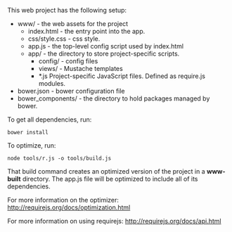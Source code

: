 This web project has the following setup:

* www/ - the web assets for the project
    * index.html - the entry point into the app.
    * css/style.css - css style.
    * app.js - the top-level config script used by index.html
    * app/ - the directory to store project-specific scripts.
    	* config/ - config files
    	* views/ - Mustache templates
    	* *.js Project-specific JavaScript files. Defined as require.js modules.
* bower.json - bower configuration file
* bower_components/ - the directory to hold packages managed by bower.

To get all dependencies, run:
	
	bower install

To optimize, run:

    node tools/r.js -o tools/build.js

That build command creates an optimized version of the project in a
**www-built** directory. The app.js file will be optimized to include
all of its dependencies.

For more information on the optimizer:
http://requirejs.org/docs/optimization.html

For more information on using requirejs:
http://requirejs.org/docs/api.html
